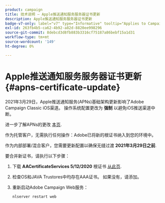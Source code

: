 ```yaml
---
product: campaign
title: 技术说明 — Apple推送通知服务服务器证书更新
description: Apple推送通知服务服务器证书更新
badge-v7-only: label="v7" type="Informative" tooltip="Applies to Campaign Classic v7 only"
exl-id: 263fb4b5-ca62-4b92-a82d-8820ee998296
source-git-commit: 8debcd3d8fb883b3316cf75187a86bebf15a1d31
workflow-type: tm+mt
source-wordcount: '149'
ht-degree: 0%

---
```


# Apple推送通知服务服务器证书更新 {#apns-certificate-update}



2021年3月29日，Apple推送通知服务(APNs)基础架构更新影响了Adobe Campaign Classic iOS渠道。 操作系统配置更改为 **强制** 以避免iOS推送渠道中断。

进一步了解APNs的更改 [本页](https://developer.apple.com/news/?id=7gx0a2lp).

作为托管客户，无需执行任何操作：Adobe已将新的根证书纳入到您的环境中。

作为内部部署/混合客户，您需要更新配置以确保无缝过渡 **2021年3月29日之前**.

要合并新证书，请执行以下步骤：

1. 下载 **AACertificateServices 5/12/2020** 根证书 [从此页](https://support.sectigo.com/Com_KnowledgeDetailPage?Id=kA03l00000117cL).

1. 检查OS和JAVA Trustores中均存在AAA证书。 如果没有，请添加。

1. 重新启动Adobe Campaign Web服务：

   ```
   nlserver restart web
   ```
